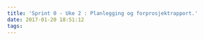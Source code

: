 ```yaml
---
title: 'Sprint 0 - Uke 2 : Planlegging og forprosjektrapport.'
date: 2017-01-20 18:51:12
tags:
---
```

